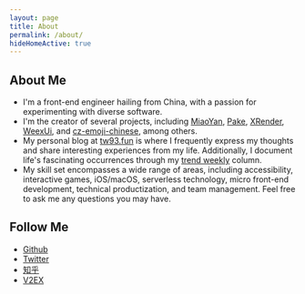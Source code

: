 ```yaml
---
layout: page
title: About
permalink: /about/
hideHomeActive: true
---
```


## About Me

- I'm a front-end engineer hailing from China, with a passion for experimenting with diverse software.
- I'm the creator of several projects, including [MiaoYan](https://miaoyan.app/), [Pake](https://github.com/tw93/pake), [XRender](https://xrender.fun/), [WeexUi](https://apache.github.io/incubator-weex-ui/), and [cz-emoji-chinese](https://github.com/tw93/cz-emoji-chinese), among others.
- My personal blog at [tw93.fun](https://tw93.fun/) is where I frequently express my thoughts and share interesting experiences from my life. Additionally, I document life's fascinating occurrences through my [trend weekly](https://weekly.tw93.fun/) column.
- My skill set encompasses a wide range of areas, including accessibility, interactive games, iOS/macOS, serverless technology, micro front-end development, technical productization, and team management. Feel free to ask me any questions you may have.

## Follow Me

- [Github](https://github.com/{{site.github}})
- [Twitter](https://twitter.com/{{site.twitter}})
- [知乎](https://www.zhihu.com/people/{{site.zhihu}})
- [V2EX](https://www.v2ex.com/member/{{site.v2ex}})
